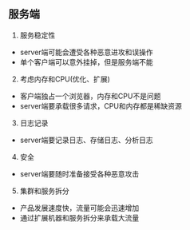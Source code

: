 ## 服务端

1. 服务稳定性
- server端可能会遭受各种恶意进攻和误操作
- 单个客户端可以意外挂掉，但是服务端不能

2. 考虑内存和CPU(优化、扩展)
- 客户端独占一个浏览器，内存和CPU不是问题
- server端要承载很多请求，CPU和内存都是稀缺资源

3. 日志记录
- server端要记录日志、存储日志、分析日志

4. 安全
- server端要随时准备接受各种恶意攻击

5. 集群和服务拆分
- 产品发展速度快，流量可能会迅速增加
- 通过扩展机器和服务拆分来承载大流量